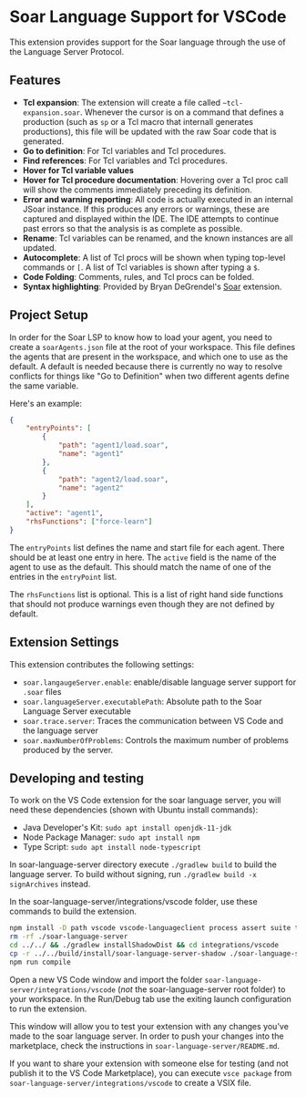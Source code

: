 # Soar Language Support for VSCode

This extension provides support for the Soar language through the use
of the Language Server Protocol.

## Features

- **Tcl expansion**: The extension will create a file called
  `~tcl-expansion.soar`. Whenever the cursor is on a command that
  defines a production (such as `sp` or a Tcl macro that internall
  generates productions), this file will be updated with the raw Soar
  code that is generated.
- **Go to definition**: For Tcl variables and Tcl procedures.
- **Find references**: For Tcl variables and Tcl procedures.
- **Hover for Tcl variable values**
- **Hover for Tcl procedure documentation**: Hovering over a Tcl proc
  call will show the comments immediately preceding its definition.
- **Error and warning reporting**: All code is actually executed in an
  internal JSoar instance. If this produces any errors or warnings,
  these are captured and displayed within the IDE. The IDE attempts to
  continue past errors so that the analysis is as complete as
  possible.
- **Rename**: Tcl variables can be renamed, and the known instances
  are all updated.
- **Autocomplete**: A list of Tcl procs will be shown when typing
  top-level commands or `[`. A list of Tcl variables is shown after
  typing a `$`.
- **Code Folding**: Comments, rules, and Tcl procs can be folded.
- **Syntax highlighting**: Provided by Bryan DeGrendel's
  [Soar](https://marketplace.visualstudio.com/items?itemName=bdegrend.soar)
  extension.

## Project Setup

In order for the Soar LSP to know how to load your agent, you need to
create a `soarAgents.json` file at the root of your workspace. This
file defines the agents that are present in the workspace, and which
one to use as the default. A default is needed because there is
currently no way to resolve conflicts for things like "Go to
Definition" when two different agents define the same variable.

Here's an example:

```json
{
    "entryPoints": [
        {
            "path": "agent1/load.soar",
            "name": "agent1"
        },
        {
            "path": "agent2/load.soar",
            "name": "agent2"
        }
    ],
    "active": "agent1",
    "rhsFunctions": ["force-learn"]
}

```

The `entryPoints` list defines the name and start file for each
agent. There should be at least one entry in here. The `active` field
is the name of the agent to use as the default. This should match the
name of one of the entries in the `entryPoint` list.

The `rhsFunctions` list is optional. This is a list of right hand side
functions that should not produce warnings even though they are not
defined by default.

## Extension Settings

This extension contributes the following settings:

- `soar.langaugeServer.enable`: enable/disable language server support for `.soar` files
- `soar.languageServer.executablePath`: Absolute path to the Soar Language Server executable
- `soar.trace.server`: Traces the communication between VS Code and the language server
- `soar.maxNumberOfProblems`: Controls the maximum number of problems produced by the server.

## Developing and testing

To work on the VS Code extension for the soar language server, you will need these dependencies (shown with Ubuntu install commands):

- Java Developer's Kit: `sudo apt install openjdk-11-jdk`
- Node Package Manager: `sudo apt install npm`
- Type Script: `sudo apt install node-typescript`

In soar-language-server directory execute `./gradlew build` to build the language server.
To build without signing, run `./gradlew build -x signArchives` instead.

In the soar-language-server/integrations/vscode folder, use these commands to build the extension.

```bash
npm install -D path vscode vscode-languageclient process assert suite test module @types/node @types/mocha
rm -rf ./soar-language-server
cd ../../ && ./gradlew installShadowDist && cd integrations/vscode 
cp -r ../../build/install/soar-language-server-shadow ./soar-language-server
npm run compile
```

Open a new VS Code window and import the folder `soar-language-server/integrations/vscode` (*not* the soar-language-server root folder) to your workspace. In the Run/Debug tab use the exiting launch configuration to run the extension.

This window will allow you to test your extension with any changes you've made to the soar language server. In order to push your changes into the marketplace, check the instructions in `soar-language-server/README.md`.

If you want to share your extension with someone else for testing (and not publish it to the VS Code Marketplace), you can execute `vsce package` from `soar-language-server/integrations/vscode` to create a VSIX file.
